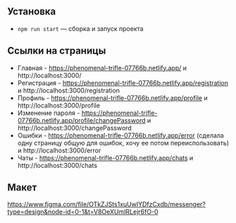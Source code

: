 ## Установка

- `npm run start` — сборка и запуск проекта

## Ссылки на страницы

- Главная - https://phenomenal-trifle-07766b.netlify.app/ и http://localhost:3000/
- Регистрация - https://phenomenal-trifle-07766b.netlify.app/registration и http://localhost:3000/registration
- Профиль - https://phenomenal-trifle-07766b.netlify.app/profile и http://localhost:3000/profile
- Изменение пароля - https://phenomenal-trifle-07766b.netlify.app/profile/changePassword и http://localhost:3000/changePassword
- Ошибки - https://phenomenal-trifle-07766b.netlify.app/error (сделала одну страницу общую для ошибок, хочу ее потом переиспользовать) и http://localhost:3000/error
- Чаты - https://phenomenal-trifle-07766b.netlify.app/chats и http://localhost:3000/chats

## Макет

https://www.figma.com/file/OTkZJSts1xuUwIYDfzCxdb/messenger?type=design&node-id=0-1&t=V8OeXUmIRLejr6fO-0